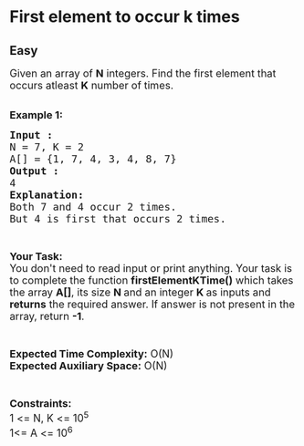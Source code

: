 # First element to occur k times
## Easy
<div class="problem-statement">
                <p></p><p><span style="font-size:18px">Given an array of <strong>N</strong> integers.&nbsp;Find the first element that occurs atleast&nbsp;<strong>K</strong> number of times.</span><br>
&nbsp;</p>

<p><span style="font-size:18px"><strong>Example 1:</strong></span></p>

<pre style="position: relative;"><span style="font-size:18px"><strong>Input :</strong>
N = 7, K = 2
A[] = {1, 7, 4, 3, 4, 8, 7}
<strong>Output :</strong>
4
<strong>Explanation:</strong>
Both 7 and 4 occur 2 times. 
But 4 is first that occurs 2 times.</span><div class="open_grepper_editor" title="Edit &amp; Save To Grepper"></div></pre>

<p>&nbsp;</p>

<p><span style="font-size:18px"><strong>Your Task:&nbsp;&nbsp;</strong><br>
You don't need to read input or print anything. Your task is to complete the function&nbsp;<strong>firstElementKTime()</strong>&nbsp;which takes the array <strong>A[]</strong>, its size <strong>N </strong>and an integer <strong>K </strong>as inputs and <strong>returns</strong> the required answer. If answer is not present in the array, return <strong>-1</strong>.</span></p>

<p>&nbsp;</p>

<p><span style="font-size:18px"><strong>Expected Time Complexity:</strong> O(N)<br>
<strong>Expected Auxiliary Space:</strong> O(N)</span></p>

<p>&nbsp;</p>

<p><span style="font-size:18px"><strong>Constraints:</strong><br>
1 &lt;= N, K &lt;= 10<sup>5</sup><br>
1&lt;= A &lt;= 10<sup>6</sup></span></p>

<p>&nbsp;</p>

<p>&nbsp;</p>

<p>&nbsp;</p>

<p>&nbsp;</p>
 <p></p>
            </div>